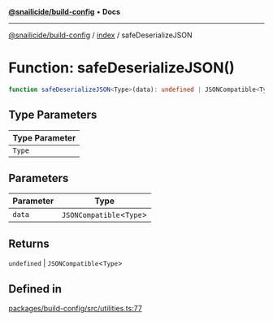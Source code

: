 [**@snailicide/build-config**](../../README.md) • **Docs**

---

[@snailicide/build-config](../../README.md) / [index](../README.md) / safeDeserializeJSON

# Function: safeDeserializeJSON()

```ts
function safeDeserializeJSON<Type>(data): undefined | JSONCompatible<Type>
```

## Type Parameters

| Type Parameter |
| -------------- |
| `Type`         |

## Parameters

| Parameter | Type                       |
| --------- | -------------------------- |
| `data`    | `JSONCompatible`\<`Type`\> |

## Returns

`undefined` \| `JSONCompatible`\<`Type`\>

## Defined in

[packages/build-config/src/utilities.ts:77](https://github.com/gbtunney/snailicide-monorepo/blob/master/packages/build-config/src/utilities.ts#L77)

